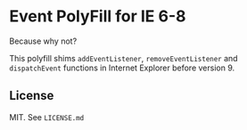 # Event PolyFill for IE 6-8

Because why not?

This polyfill shims `addEventListener`, `removeEventListener` and `dispatchEvent` functions in Internet Explorer
before version 9.

## License

MIT. See `LICENSE.md`
